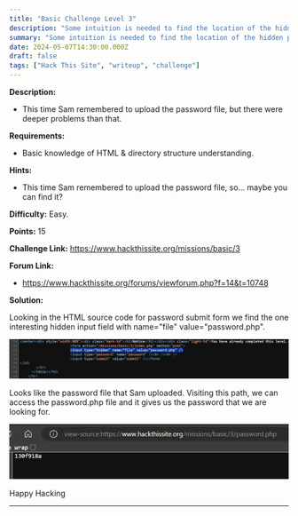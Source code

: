 ```yaml
---
title: "Basic Challenge Level 3"
description: "Some intuition is needed to find the location of the hidden password file. Requirements: Basic HTML knowledge"
summary: "Some intuition is needed to find the location of the hidden password file. Requirements: Basic HTML knowledge"
date: 2024-05-07T14:30:00.000Z
draft: false
tags: ["Hack This Site", "writeup", "challenge"]
---
```


**Description:**

- This time Sam remembered to upload the password file, but there were deeper problems than that.

**Requirements:**

- Basic knowledge of HTML & directory structure understanding.

**Hints:**

- This time Sam remembered to upload the password file, so… maybe you can find it?

**Difficulty:** Easy.

**Points:** 15

**Challenge Link:** https://www.hackthissite.org/missions/basic/3

**Forum Link:**

- https://www.hackthissite.org/forums/viewforum.php?f=14&t=10748

**Solution:**

Looking in the HTML source code for password submit form we find the one interesting hidden input field with name="file" value="password.php".

![Level 3 solution.1](files/level-3-sol-1.webp#center)

Looks like the password file that Sam uploaded. Visiting this path, we can access the password.php file and it gives us the password that we are looking for.

![Level 3 solution.2](files/level-3-sol-2.webp#center)

Happy Hacking

---
